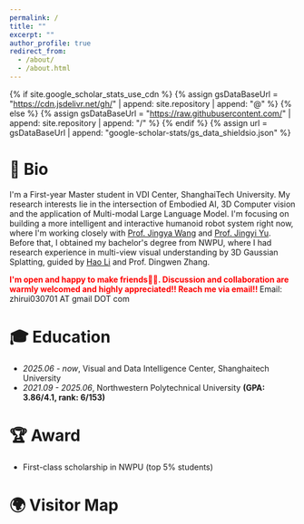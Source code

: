 ```yaml
---
permalink: /
title: ""
excerpt: ""
author_profile: true
redirect_from: 
  - /about/
  - /about.html
---
```


{% if site.google_scholar_stats_use_cdn %}
{% assign gsDataBaseUrl = "https://cdn.jsdelivr.net/gh/" | append: site.repository | append: "@" %}
{% else %}
{% assign gsDataBaseUrl = "https://raw.githubusercontent.com/" | append: site.repository | append: "/" %}
{% endif %}
{% assign url = gsDataBaseUrl | append: "google-scholar-stats/gs_data_shieldsio.json" %}

<span class='anchor' id='about-me'></span>
# 🤗 Bio
I'm a First-year Master student in VDI Center, ShanghaiTech University. My research interests lie in the intersection of Embodied AI, 3D Computer vision and the application of Multi-modal Large Language Model. I'm focusing on building a more intelligent and interactive humanoid robot system right now, where I'm working closely with [Prof. Jingya Wang](https://faculty.sist.shanghaitech.edu.cn/faculty/wangjingya/) and [Prof. Jingyi Yu](https://scholar.google.com/citations?user=R9L_AfQAAAAJ&hl=zh-CN). Before that, I obtained my bachelor's degree from NWPU, where I had research experience in multi-view visual understanding by 3D Gaussian Splatting, guided by [Hao Li](https://lifuguan.github.io/) and Prof. Dingwen Zhang.

<strong style="color:red">I'm open and happy to make friends🥳🥳. Discussion and collaboration are warmly welcomed and highly appreciated!! Reach me via email!! </strong>
Email: zhirui030701 AT gmail DOT com

# 🎓 Education
- *2025.06 - now*, Visual and Data Intelligence Center, Shanghaitech University
- *2021.09 - 2025.06*, Northwestern Polytechnical University __(GPA: 3.86/4.1, rank: 6/153)__

# 🏆 Award
- First-class scholarship in NWPU (top 5% students)

# 🌍 Visitor Map
<table width="100%" align="center" border="0" cellspacing="0" cellpadding="20">
  <tbody>
      <tr>
          <td style="padding:0px">
              <br>
              <br>
              <div>
                  <script type='text/javascript' id='clustrmaps' src='//cdn.clustrmaps.com/map_v2.js?cl=ffffff&w=300&t=tt&d=Fqedyl9HmwV-Dlk4qDHDO6LQ4CFJXYxYt-hyoZ2Zfq8'></script>
                  <!-- <a target="_top" href="http://clustrmaps.com/site/1acpn?utm_source=widget&amp;utm_campaign=widget_ctr" id="clustrmaps-widget-v2" class="clustrmaps-map-control" style="width: 300px;">
-->                               </div>
          </td>
      </tr>
  </tbody>
</table>




